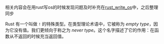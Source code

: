 相关内容会在用rust写os的时候发现问题及时补充在[rust_write_os](./rust_write_os.md)中，之后整理同步

Rust 有一个叫做 `!` 的特殊类型。在类型理论术语中，它被称为 *empty type*，因为它没有值。我们更倾向于称之为 *never type*。这个名字描述了它的作用：在函数从不返回的时候充当返回值。